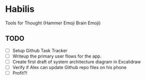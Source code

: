 # Habilis

Tools for Thought (Hammer Emoji Brain Emoji)

## TODO

- [ ] Setup Github Task Tracker
- [ ] Writeup the primary user flows for the app.
- [ ] Create first draft of system architecture diagram in Excalidraw
- [ ] Verify if Alex can update Github repo files on his phone
- [ ] Profit?!
